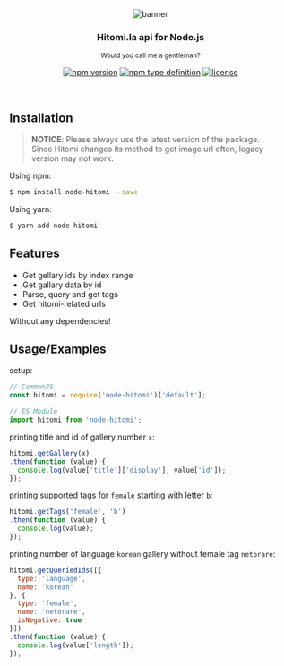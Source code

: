 <div align='center'>
  <img src='https://cdn.h2owr.xyz/images/node-hitomi/banner.png' alt='banner'/>
  <h3>Hitomi.la api for Node.js</h3>
  <sup>Would you call me a gentleman?</sup>
  
  [![npm version](https://img.shields.io/npm/v/node-hitomi?style=flat-square)](https://npmjs.org/package/node-hitomi)
  [![npm type definition](https://img.shields.io/npm/types/node-hitomi?style=flat-square)](https://npmjs.org/package/node-hitomi)
  [![license](https://img.shields.io/github/license/H2Owater425/node-hitomi?style=flat-square)](https://github.com/H2Owater425/node-hitomi/blob/main/LICENSE)
</div>

<br/>

## Installation

> **NOTICE**: Please always use the latest version of the package. <br/> Since Hitomi changes its method to get image url often, legacy version may not work.

Using npm:
```bash
$ npm install node-hitomi --save
```

Using yarn:
```bash
$ yarn add node-hitomi
```

## Features

- Get gellary ids by index range
- Get gallary data by id
- Parse, query and get tags
- Get hitomi-related urls

Without any dependencies!

## Usage/Examples

setup:
```javascript
// CommonJS
const hitomi = require('node-hitomi')['default'];

// ES Module
import hitomi from 'node-hitomi';
```

printing title and id of gallery number `x`:
```javascript
hitomi.getGallery(x)
.then(function (value) {
  console.log(value['title']['display'], value['id']);
});
```

printing supported tags for `female` starting with letter `b`:
```javascript
hitomi.getTags('female', 'b')
.then(function (value) {
  console.log(value);
});
```

printing number of language `korean` gallery without female tag `netorare`:
```javascript
hitomi.getQueriedIds([{
  type: 'language',
  name: 'korean'
}, {
  type: 'female',
  name: 'netorare',
  isNegative: true
}])
.then(function (value) {
  console.log(value['length']);
});
```
